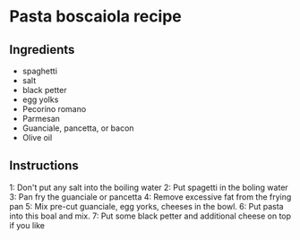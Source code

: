 # Pasta boscaiola recipe


## Ingredients

- spaghetti
- salt
- black petter
- egg yolks
- Pecorino romano
- Parmesan
- Guanciale, pancetta, or bacon
- Olive oil


## Instructions

1: Don't put any salt into the boiling water
2: Put spagetti in the boling water
3: Pan fry the guanciale or pancetta
4: Remove excessive fat from the frying pan
5: Mix pre-cut guanciale, egg yorks, cheeses in the bowl.
6: Put pasta into this boal and mix.
7: Put some black petter and additional cheese on top if you like